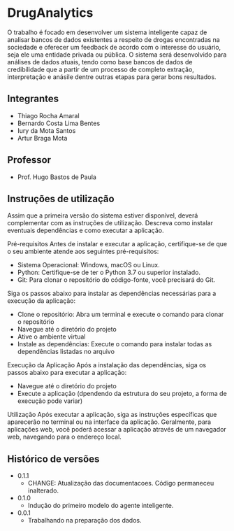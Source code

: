 # DrugAnalytics

O trabalho é focado em desenvolver um sistema inteligente capaz de analisar bancos de dados existentes a respeito de drogas encontradas na sociedade e oferecer um feedback de acordo com o interesse do usuário, seja ele uma entidade privada ou pública. O sistema será desenvolvido para análises de dados atuais, tendo como base bancos de dados de credibilidade que a partir de um processo de completo extração, interpretação e anásile dentre outras etapas para gerar bons resultados.

## Integrantes

* Thiago Rocha Amaral
* Bernardo Costa Lima Bentes
* Iury da Mota Santos 
* Artur Braga Mota

## Professor

* Prof. Hugo Bastos de Paula

## Instruções de utilização

Assim que a primeira versão do sistema estiver disponível, deverá complementar com as instruções de utilização. Descreva como instalar eventuais dependências e como executar a aplicação.

Pré-requisitos
Antes de instalar e executar a aplicação, certifique-se de que o seu ambiente atende aos seguintes pré-requisitos:

- Sistema Operacional: Windows, macOS ou Linux.
- Python: Certifique-se de ter o Python 3.7 ou superior instalado.
- Git: Para clonar o repositório do código-fonte, você precisará do Git.

Siga os passos abaixo para instalar as dependências necessárias para a execução da aplicação:

- Clone o repositório: Abra um terminal e execute o comando para clonar o repositório
- Navegue até o diretório do projeto
- Ative o ambiente virtual
- Instale as dependências: Execute o comando para instalar todas as dependências listadas no arquivo

Execução da Aplicação
Após a instalação das dependências, siga os passos abaixo para executar a aplicação:

- Navegue até o diretório do projeto
- Execute a aplicação (dpendendo da estrutura do seu projeto, a forma de execução pode variar)

Utilização
Após executar a aplicação, siga as instruções específicas que aparecerão no terminal ou na interface da aplicação. Geralmente, para aplicações web, você poderá acessar a aplicação através de um navegador web, navegando para o endereço local.


## Histórico de versões

* 0.1.1
    * CHANGE: Atualização das documentacoes. Código permaneceu inalterado.
* 0.1.0
    * Indução do primeiro modelo do agente inteligente.
* 0.0.1
    * Trabalhando na preparação dos dados.

